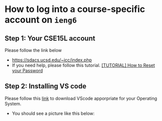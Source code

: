 # How to log into a course-specific account on `ieng6`

## Step 1: Your CSE15L account
  Please follow the link below
  * https://sdacs.ucsd.edu/~icc/index.php
  * If you need help, please follow this tutorial. [[TUTORIAL] How to Reset your Password](https://docs.google.com/document/d/1hs7CyQeh-MdUfM9uv99i8tqfneos6Y8bDU0uhn1wqho/edit)
## Step 2: Installing VS code
  Please follow this [link](https://code.visualstudio.com/) to download VScode apporpriate for your Operating System.
  * You should see a picture like this below:
    
    

